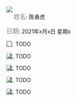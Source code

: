 <img src = "https://img.shields.io/badge/-Info%20%26%20Date-blueviolet" align="left">

<font color=gray size=3>姓名</font>:  陈勇虎

<font color=gray size=3>日期</font>: 2021年x月x日 星期x

<img src = "https://img.shields.io/badge/-Plan-blueviolet" align="left">

- [ ] TODO

<img src = "https://img.shields.io/badge/-Do-blueviolet" align="left">

1. TODO

<img src = "https://img.shields.io/badge/-Check-blueviolet" align="left">

1. TODO

<img src = "https://img.shields.io/badge/-Action-blueviolet" align="left">

1.  TODO

<img src = "https://img.shields.io/badge/-Reference-blueviolet" align = "left">

1. TODO

























